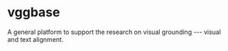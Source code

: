 # vggbase
A general platform to support the research on visual grounding --- visual and text alignment.
